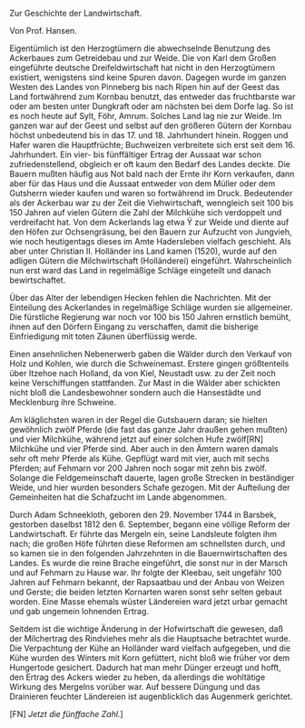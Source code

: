 <h>Zur Geschichte der Landwirtschaft.</h>

<h>Von Prof. Hansen.</h>

Eigentümlich ist den Herzogtümern die <g>abwechselnde</g> Benutzung des Ackerbaues zum Getreidebau und zur Weide. Die von Karl dem Großen eingeführte deutsche Dreifeldwirtschaft hat nicht in den Herzogtümern existiert, wenigstens sind keine Spuren davon. Dagegen wurde im ganzen Westen des Landes von Pinneberg
bis nach Ripen hin auf der Geest das Land fortwährend zum
Kornbau benutzt, das entweder das fruchtbarste war oder am
besten unter Dungkraft oder am nächsten bei dem Dorfe lag. So
ist es noch heute auf  Sylt, Föhr, Amrum. Solches Land lag nie
zur Weide. Im ganzen war auf der Geest und selbst auf den
größeren Gütern der Kornbau höchst unbedeutend bis in das 17.
und 18. Jahrhundert hinein. Roggen und Hafer waren die Hauptfrüchte; Buchweizen verbreitete sich erst seit dem 16. Jahrhundert. Ein vier- bis fünffältiger Ertrag der Aussaat war schon zufriedenstellend, obgleich er oft kaum den Bedarf des Landes deckte. Die Bauern mußten häufig aus Not bald nach der Ernte ihr Korn verkaufen, dann aber für das Haus und die Aussaat entweder von dem Müller oder dem Gutsherrn wieder kaufen und waren so fortwährend im Druck. Bedeutender als der Ackerbau war zu der Zeit
die Viehwirtschaft, wenngleich seit 100 bis 150 Jahren auf vielen
Gütern die Zahl der Milchkühe sich verdoppelt und verdreifacht
hat. Von dem Ackerlands lag etwa Ÿ zur Weide und diente auf
den Höfen zur Ochsengräsung, bei den Bauern zur Aufzucht von
Jungvieh, wie noch heutigentags dieses im Amte Hadersleben vielfach geschieht. Als aber unter Christian II. Holländer ins Land
kamen (1520), wurde auf den adligen Gütern die Milchwirtschaft
(Holländerei) eingeführt. Wahrscheinlich nun erst ward das Land
in regelmäßige Schläge eingeteilt und danach bewirtschaftet.

Über das Alter der lebendigen Hecken fehlen die Nachrichten.
Mit der Einteilung des Ackerlandes in regelmäßige Schläge wurden
sie allgemeiner. Die fürstliche Regierung war noch vor 100 bis
150 Jahren ernstlich bemüht, ihnen auf den Dörfern Eingang zu
verschaffen, damit die bisherige Einfriedigung mit toten Zäunen
überflüssig werde.	
 

Einen ansehnlichen Nebenerwerb gaben die Wälder durch den
Verkauf von <g>Holz</g> und <g>Kohlen</g>, wie durch die <g>Schweinemast.</g> Erstere gingen größtenteils über <g>Itzehoe</g> nach Holland, da von Kiel, Neustadt usw. zu der Zeit noch keine Verschiffungen stattfanden.
Zur Mast in die Wälder aber schickten nicht bloß die Landesbewohner sondern auch die Hansestädte und Mecklenburg ihre Schweine.

Am kläglichsten waren in der Regel die Gutsbauern daran;
sie hielten gewöhnlich zwölf Pferde (die fast das ganze Jahr draußen
gehen mußten) und vier Milchkühe, während jetzt auf einer solchen
Hufe zwölf[RN] Milchkühe und vier Pferde sind. Aber auch in den
Ämtern waren damals sehr oft mehr Pferde als Kühe. Gepflügt
ward mit vier, auch mit sechs Pferden; auf Fehmarn vor 200 Jahren
noch sogar mit zehn bis zwölf. Solange die Feldgemeinschaft
dauerte, lagen große Strecken in beständiger Weide, und hier wurden
besonders Schafe gezogen. Mit der Aufteilung der Gemeinheiten
hat die Schafzucht im Lande abgenommen.

Durch Adam Schneekloth, geboren den 29. November 1744 in
Barsbek, gestorben daselbst 1812 den 6. September, begann eine
völlige Reform der Landwirtschaft. Er führte das <g>Mergeln</g> ein, seine Landsleute folgten ihm nach; die großen Höfe führten diese
Reformen am schnellsten durch, und so kamen sie in den folgenden
Jahrzehnten in die Bauernwirtschaften des Landes. Es wurde die
reine Brache eingeführt, die sonst nur in der Marsch und auf Fehmarn zu Hause war. Ihr folgte der <g>Kleebau</g>, seit ungefähr 100 Jahren auf Fehmarn bekannt, der <g>Rapsaatbau</g> und der Anbau von <g>Weizen</g> und <g>Gerste</g>; die beiden letzten Kornarten waren sonst sehr selten gebaut worden. Eine Masse ehemals wüster Ländereien ward jetzt urbar gemacht und gab ungemein lohnenden Ertrag.

Seitdem ist die wichtige Änderung in der Hofwirtschaft die gewesen,
daß der Milchertrag des Rindviehes mehr als die Hauptsache
betrachtet wurde. Die Verpachtung der Kühe an Holländer
ward vielfach aufgegeben, und die Kühe wurden des Winters mit
Korn gefüttert, nicht bloß wie früher vor dem Hungertode gesichert.
Dadurch hat man mehr Dünger erzeugt und hofft, den Ertrag des
Ackers wieder zu heben, da allerdings die wohltätige Wirkung des
Mergelns vorüber war. Auf bessere Düngung und das <g>Drainieren</g> feuchter Ländereien ist augenblicklich das Augenmerk gerichtet.

[FN] <em>Jetzt die fünffache Zahl.</em>] 

